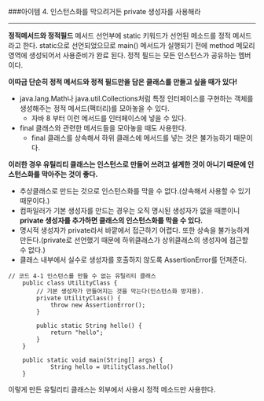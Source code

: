 ###아이템 4. 인스턴스화를 막으려거든 private 생성자를 사용해라 

---
**정적메서드와 정적필드** 
메서드 선언부에 static 키워드가 선언된 메소드를 정적 메서드라고 한다. static으로 선언되었으므로 main() 메서드가 실행되기 전에 method 메모리 영역에 생성되어서 사용준비가 완료 된다. 정적 필드는 모든 인스턴스가 공유하는 멤버이다.

**이따금 단순히 정적 메서드와 정적 필드만을 담은 클래스를 만들고 싶을 때가 있다!**
- java.lang.Math나 java.util.Collections처럼 특정 인터페이스를 구현하는 객체를 생성해주는 정적 메서드(팩터리)를 모아놓을 수 있다.
  + 자바 8 부터 이런 메서드를 인터페이스에 넣을 수 있다. 
- final 클래스와 관련한 메서드들을 모아놓을 때도 사용한다. 
  + final 클래스를 상속해서 하위 클래스에 메서드를 넣는 것은 불가능하기 때문이다. 


**이러한 경우 유틸리티 클래스는 인스턴스로 만들어 쓰려고 설계한 것이 아니기 때문에 인스턴스화를 막아주는 것이 좋다.** 
- 추상클래스로 만드는 것으로 인스턴스화를 막을 수 없다.(상속해서 사용할 수 있기 때문이다.) 
- 컴파일러가 기본 생성자를 만드는 경우는 오직 명시된 생성자가 없을 때뿐이니 **private 생성자를 추가하면 클래스의 인스턴스화를 막을 수 있다.**
- 명시적 생성자가 private라서 바깥에서 접근하기 어렵다. 또한 상속을 불가능하게 만든다.(private로 선언했기 때문에 하위클래스가 상위클래스의 생성자에 접근할 수 없다.)
- 클래스 내부에서 실수로 생성자를 호출하지 않도록 AssertionError를 던져준다. 

```
// 코드 4-1 인스턴스를 만들 수 없는 유틸리티 클래스 
    public class UtilityClass {
        // 기본 생성자가 만들어지는 것을 막는다(인스턴스화 방지용).
        private UtilityClass() {
            throw new AssertionError();
        }

        public static String hello() {
            return "hello";
        }
    }

    public static void main(String[] args) {
            String hello = UtilityClass.hello()
    }

```
이렇게 만든 유틸리티 클래스는 외부에서 사용시 정적 메소드만 사용한다.

